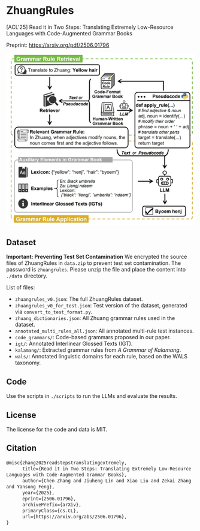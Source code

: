 # ZhuangRules
[ACL'25] Read it in Two Steps: Translating Extremely Low-Resource Languages with Code-Augmented Grammar Books

Preprint: https://arxiv.org/pdf/2506.01796

<div align=center>
	<img src="Read_it_in_two_steps.png" style="width:600px" alt="110011website✗🗡"/>
</div>

## Dataset

**Important: Preventing Test Set Contamination**
We encrypted the source files of ZhuangRules in `data.zip` to prevent test set contamination. 
The password is `zhuangrules`.
Please unzip the file and place the content into `./data` directory.

List of files:
* `zhuangrules_v0.json`: The full ZhuangRules dataset.
* `zhuangrules_v0_for_test.json`: Test version of the dataset, generated via `convert_to_test_format.py`.
* `zhuang_dictionaries.json`: All Zhuang grammar rules used in the dataset.
* `annotated_multi_rules_all.json`: All annotated multi-rule test instances.
* `code_grammars/`: Code-based grammars proposed in our paper.
* `igt/`: Annotated Interlinear Glossed Texts (IGT).
* `kalamang/`: Extracted grammar rules from *A Grammar of Kalamang*.
* `wals/`: Annotated linguistic domains for each rule, based on the WALS taxonomy.

## Code

Use the scripts in `./scripts` to run the LLMs and evaluate the results.

## License
The license for the code and data is MIT. 

## Citation
```
@misc{zhang2025readstepstranslatingextremely,
      title={Read it in Two Steps: Translating Extremely Low-Resource Languages with Code-Augmented Grammar Books}, 
      author={Chen Zhang and Jiuheng Lin and Xiao Liu and Zekai Zhang and Yansong Feng},
      year={2025},
      eprint={2506.01796},
      archivePrefix={arXiv},
      primaryClass={cs.CL},
      url={https://arxiv.org/abs/2506.01796}, 
}
```
